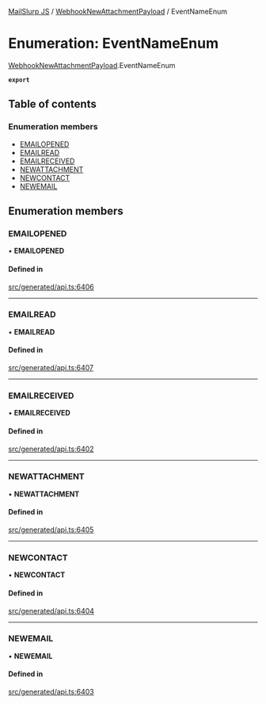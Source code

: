[MailSlurp JS](../README.md) / [WebhookNewAttachmentPayload](../modules/WebhookNewAttachmentPayload.md) / EventNameEnum

# Enumeration: EventNameEnum

[WebhookNewAttachmentPayload](../modules/WebhookNewAttachmentPayload.md).EventNameEnum

**`export`**

## Table of contents

### Enumeration members

- [EMAILOPENED](WebhookNewAttachmentPayload.EventNameEnum.md#emailopened)
- [EMAILREAD](WebhookNewAttachmentPayload.EventNameEnum.md#emailread)
- [EMAILRECEIVED](WebhookNewAttachmentPayload.EventNameEnum.md#emailreceived)
- [NEWATTACHMENT](WebhookNewAttachmentPayload.EventNameEnum.md#newattachment)
- [NEWCONTACT](WebhookNewAttachmentPayload.EventNameEnum.md#newcontact)
- [NEWEMAIL](WebhookNewAttachmentPayload.EventNameEnum.md#newemail)

## Enumeration members

### EMAILOPENED

• **EMAILOPENED**

#### Defined in

[src/generated/api.ts:6406](https://github.com/mailslurp/mailslurp-client/blob/75eefbf/src/generated/api.ts#L6406)

___

### EMAILREAD

• **EMAILREAD**

#### Defined in

[src/generated/api.ts:6407](https://github.com/mailslurp/mailslurp-client/blob/75eefbf/src/generated/api.ts#L6407)

___

### EMAILRECEIVED

• **EMAILRECEIVED**

#### Defined in

[src/generated/api.ts:6402](https://github.com/mailslurp/mailslurp-client/blob/75eefbf/src/generated/api.ts#L6402)

___

### NEWATTACHMENT

• **NEWATTACHMENT**

#### Defined in

[src/generated/api.ts:6405](https://github.com/mailslurp/mailslurp-client/blob/75eefbf/src/generated/api.ts#L6405)

___

### NEWCONTACT

• **NEWCONTACT**

#### Defined in

[src/generated/api.ts:6404](https://github.com/mailslurp/mailslurp-client/blob/75eefbf/src/generated/api.ts#L6404)

___

### NEWEMAIL

• **NEWEMAIL**

#### Defined in

[src/generated/api.ts:6403](https://github.com/mailslurp/mailslurp-client/blob/75eefbf/src/generated/api.ts#L6403)
